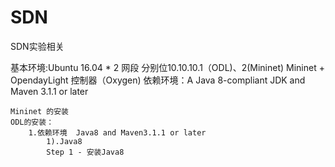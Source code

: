 # SDN
SDN实验相关

基本环境:Ubuntu 16.04 * 2  网段 分别位10.10.10.1（ODL)、2(Mininet)
        Mininet  + OpendayLight 控制器（Oxygen) 依赖环境：A Java 8-compliant JDK and Maven 3.1.1 or later
        


    Mininet 的安装
    ODL的安装：
        1.依赖环境  Java8 and Maven3.1.1 or later
            1).Java8
            Step 1 - 安装Java8
            
